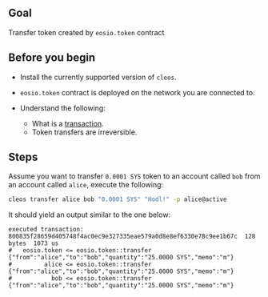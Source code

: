 ## Goal

Transfer token created by `eosio.token` contract

## Before you begin

* Install the currently supported version of `cleos`.

* `eosio.token` contract is deployed on the network you are connected to.

* Understand the following:
  * What is a [transaction](https://developers.eos.io/welcome/v2.1/glossary/index/#transaction).
  * Token transfers are irreversible.

## Steps

Assume you want to transfer `0.0001 SYS` token to an account called `bob` from an account called `alice`, execute the following:

```sh
cleos transfer alice bob "0.0001 SYS" "Hodl!" -p alice@active
```

It should yield an output similar to the one below:

```console
executed transaction: 800835f28659d405748f4ac0ec9e327335eae579a0d8e8ef6330e78c9ee1b67c  128 bytes  1073 us
#   eosio.token <= eosio.token::transfer        {"from":"alice","to":"bob","quantity":"25.0000 SYS","memo":"m"}
#         alice <= eosio.token::transfer        {"from":"alice","to":"bob","quantity":"25.0000 SYS","memo":"m"}
#           bob <= eosio.token::transfer        {"from":"alice","to":"bob","quantity":"25.0000 SYS","memo":"m"}
```
